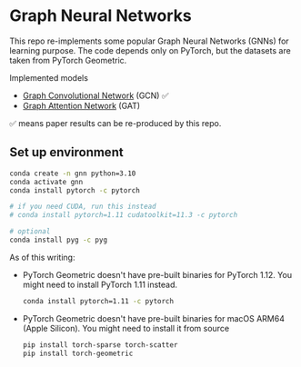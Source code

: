 # Graph Neural Networks

This repo re-implements some popular Graph Neural Networks (GNNs) for learning purpose. The code depends only on PyTorch, but the datasets are taken from PyTorch Geometric.

Implemented models
- [Graph Convolutional Network](https://arxiv.org/abs/1609.02907) (GCN) ✅
- [Graph Attention Network](https://arxiv.org/abs/1710.10903) (GAT)

✅ means paper results can be re-produced by this repo.

## Set up environment

```bash
conda create -n gnn python=3.10
conda activate gnn
conda install pytorch -c pytorch

# if you need CUDA, run this instead
# conda install pytorch=1.11 cudatoolkit=11.3 -c pytorch

# optional
conda install pyg -c pyg
```

As of this writing:
- PyTorch Geometric doesn't have pre-built binaries for PyTorch 1.12. You might need to install PyTorch 1.11 instead.
  ```bash
  conda install pytorch=1.11 -c pytorch
  ```
- PyTorch Geometric doesn't have pre-built binaries for macOS ARM64 (Apple Silicon). You might need to install it from source
  ```bash
  pip install torch-sparse torch-scatter
  pip install torch-geometric
  ```
